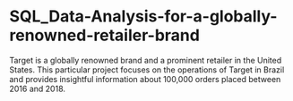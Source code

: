 # SQL_Data-Analysis-for-a-globally-renowned-retailer-brand
Target is a globally renowned brand and a prominent retailer in the United States. This particular project focuses on the operations of Target in Brazil and provides insightful information about 100,000 orders placed between 2016 and 2018. 
